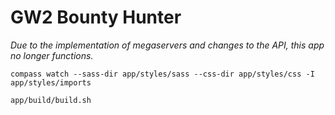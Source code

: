 GW2 Bounty Hunter
=================

*Due to the implementation of megaservers and changes to the API, this app no longer functions.*

`compass watch --sass-dir app/styles/sass --css-dir app/styles/css -I app/styles/imports`

`app/build/build.sh`
